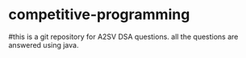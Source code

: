 # competitive-programming
#this is a git repository for A2SV DSA questions.
all the questions are answered using java.
